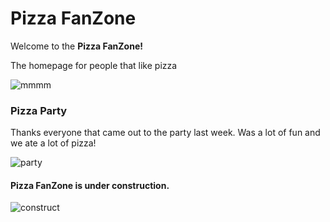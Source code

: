 # Pizza FanZone

Welcome to the **Pizza FanZone!**

The homepage for people that like pizza

![mmmm](https://upload.wikimedia.org/wikipedia/commons/thumb/7/7b/Half_Pepperoni_Half_Cheese_Pizza_Dinner_%285355925574%29.jpg/800px-Half_Pepperoni_Half_Cheese_Pizza_Dinner_%285355925574%29.jpg)

### Pizza Party
Thanks everyone that came out to the party last week. Was a lot of fun and we ate a lot of pizza!

![party](https://media.giphy.com/media/JNxjvjiYs3sr2ImDeO/giphy.gif)

#### Pizza FanZone is under construction.

![construct](https://upload.wikimedia.org/wikipedia/en/4/4f/Under_construction.JPG)
